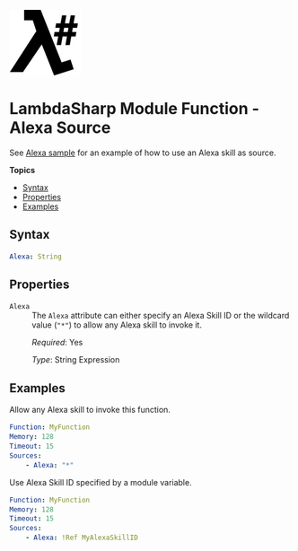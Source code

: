 ![λ#](LambdaSharp_v2_small.png)

# LambdaSharp Module Function - Alexa Source

See [Alexa sample](../Samples/AlexaSample/) for an example of how to use an Alexa skill as source.

__Topics__
* [Syntax](#syntax)
* [Properties](#properties)
* [Examples](#examples)

## Syntax

```yaml
Alexa: String
```

## Properties

<dl>

<dt><code>Alexa</code></dt>
<dd>
The <code>Alexa</code> attribute can either specify an Alexa Skill ID or the wildcard value (<code>"*"</code>) to allow any Alexa skill to invoke it.

<i>Required</i>: Yes

<i>Type</i>: String Expression
</dd>

</dl>

## Examples

Allow any Alexa skill to invoke this function.

```yaml
Function: MyFunction
Memory: 128
Timeout: 15
Sources:
    - Alexa: "*"
```

Use Alexa Skill ID specified by a module variable.
```yaml
Function: MyFunction
Memory: 128
Timeout: 15
Sources:
    - Alexa: !Ref MyAlexaSkillID
```
